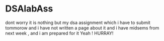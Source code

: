 # DSAlabAss 
dont worry it is nothing but my dsa assignment which i have to submit tommorow and i have not written a page about it and i have midsems from next week , and i am 
prepared for it 
Yeah ! 
HURRAY!
